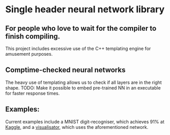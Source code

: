 # Single header neural network library

## For people who love to wait for the compiler to finish compiling.
This project includes excessive use of the C++ templating engine for amusement purposes.

## Comptime-checked neural networks
The heavy use of templating allows us to check if all layers are in the right shape.
TODO: Make it possible to embed pre-trained NN in an executable for faster response times.

## Examples:
Current examples include a MNIST digit-recogniser, which achieves 91% at [Kaggle](https://www.kaggle.com/c/digit-recognizer), and a [visualisator](atanasdimitrov.xyz/digit/), which uses the aforementioned network.

